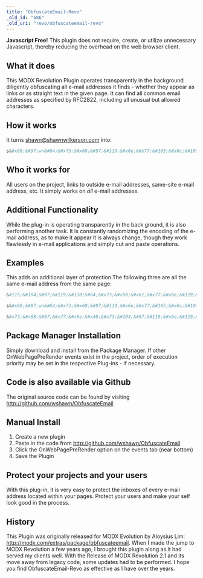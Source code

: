 ```yaml
---
title: "ObfuscateEmail-Revo"
_old_id: "686"
_old_uri: "revo/obfuscateemail-revo"
---
```


**Javascript Free!**
This plugin does not require, create, or utilize unnecessary Javascript, thereby reducing the overhead on the web browser client.

## What it does

This MODX Revolution Plugin operates transparently in the background diligently obfuscating all e-mail addresses it finds - whether they appear as links or as straight text in the given page. It can find all common email addresses as specified by RFC2822, including all unusual but allowed characters.

## How it works

It turns shawn@shawnwilkerson.com into:

``` php
s&#x68;&#97;wn&#64;&#x73;&#x68;&#97;&#119;&#x6e;&#x77;&#105;&#x6c;&#107;&#x65;&#x72;&#115;&#111;&#110;.&#x63;&#111;&#x6d;
```

## Who it works for

All users on the project, links to outside e-mail addresses, same-site e-mail address, etc.
It simply works on _all_ e-mail addresses.

## Additional Functionality

While the plug-in is operating transparently in the back ground, it is also performing another task. It is constantly randomizing the encoding of the e-mail address, as to make it appear it is always change, though they work flawlessly in e-mail applications and simply cut and paste operations.

## Examples

This adds an additional layer of protection.The following three are all the same e-mail address from the same page:

``` php
&#115;&#104;&#97;&#119;&#110;&#64;&#x73;&#x68;&#x61;&#x77;&#x6e;&#119;&#105;&#x6c;&#107;&#x65;r&#x73;&#111;&#110;.&#99;&#x6f;&#x6d;
```

``` php
s&#x68;&#97;wn&#64;&#x73;&#x68;&#97;&#119;&#x6e;&#x77;&#105;&#x6c;&#107;&#x65;&#x72;&#115;&#111;&#110;.&#x63;&#111;&#x6d;
```

``` php
&#x73;&#x68;&#97;&#x77;&#x6e;&#x40;&#x73;&#104;&#97;&#119;&#x6e;&#119;&#x69;&#x6c;&#107;&#101;&#114;&#x73;&#x6f;&#x6e;&#x2e;c&#x6f;&#x6d;
```

## Package Manager Installation

Simply download and install from the Package Manager. If other OnWebPagePreRender events exist in the project, order of
execution priority may be set in the respective Plug-ins - if necessary.

## Code is also available via Github

The original source code can be found by visiting <http://github.com/wshawn/ObfuscateEmail>

## Manual Install

1. Create a new plugin
2. Paste in the code from <http://github.com/wshawn/ObfuscateEmail>
3. Click the OnWebPagePreRender option on the events tab (near bottom)
4. Save the Plugin

## Protect your projects and your users

With this plug-in, it is very easy to protect the inboxes of every e-mail address located within your pages.
Protect your users and make your self look good in the process.

## History

This Plugin was originally released for MODX Evolution by Aloysius Lim: <http://modx.com/extras/package/obfuscateemail>. When I made the jump to MODX Revolution a few years ago, I brought this plugin along as it had served my clients well. With the Release of MODX Revolution 2.1 and its move away from legacy code, some updates had to be performed.
I hope you find ObfuscateEmail-Revo as effective as I have over the years.